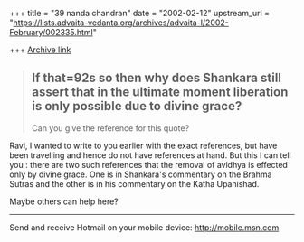 +++
title = "39 nanda chandran"
date = "2002-02-12"
upstream_url = "https://lists.advaita-vedanta.org/archives/advaita-l/2002-February/002335.html"

+++
[Archive link](https://lists.advaita-vedanta.org/archives/advaita-l/2002-February/002335.html)

>If that=92s so then why does Shankara still assert that in the ultimate
>moment liberation is only possible due to divine grace?
>---------
>
>Can you give the reference for this quote?

Ravi, I wanted to write to you earlier with the exact references, but have
been travelling and hence do not have references at hand. But this I can
tell you : there are two such references that the removal of avidhya is
effected only by divine grace. One is in Shankara's commentary on the Brahma
Sutras and the other is in his commentary on the Katha Upanishad.

Maybe others can help here?

_________________________________________________________________
Send and receive Hotmail on your mobile device: http://mobile.msn.com

